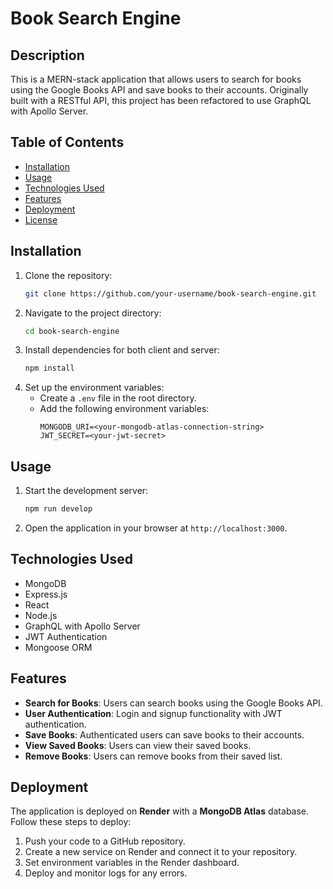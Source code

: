 # Book Search Engine

## Description
This is a MERN-stack application that allows users to search for books using the Google Books API and save books to their accounts. Originally built with a RESTful API, this project has been refactored to use GraphQL with Apollo Server.

## Table of Contents
- [Installation](#installation)
- [Usage](#usage)
- [Technologies Used](#technologies-used)
- [Features](#features)
- [Deployment](#deployment)
- [License](#license)

## Installation
1. Clone the repository:
   ```bash
   git clone https://github.com/your-username/book-search-engine.git
   ```
2. Navigate to the project directory:
   ```bash
   cd book-search-engine
   ```
3. Install dependencies for both client and server:
   ```bash
   npm install
   ```
4. Set up the environment variables:
   - Create a `.env` file in the root directory.
   - Add the following environment variables:
     ```env
     MONGODB_URI=<your-mongodb-atlas-connection-string>
     JWT_SECRET=<your-jwt-secret>
     ```

## Usage
1. Start the development server:
   ```bash
   npm run develop
   ```
2. Open the application in your browser at `http://localhost:3000`.

## Technologies Used
- MongoDB
- Express.js
- React
- Node.js
- GraphQL with Apollo Server
- JWT Authentication
- Mongoose ORM

## Features
- **Search for Books**: Users can search books using the Google Books API.
- **User Authentication**: Login and signup functionality with JWT authentication.
- **Save Books**: Authenticated users can save books to their accounts.
- **View Saved Books**: Users can view their saved books.
- **Remove Books**: Users can remove books from their saved list.

## Deployment
The application is deployed on **Render** with a **MongoDB Atlas** database. Follow these steps to deploy:
1. Push your code to a GitHub repository.
2. Create a new service on Render and connect it to your repository.
3. Set environment variables in the Render dashboard.
4. Deploy and monitor logs for any errors.

#
